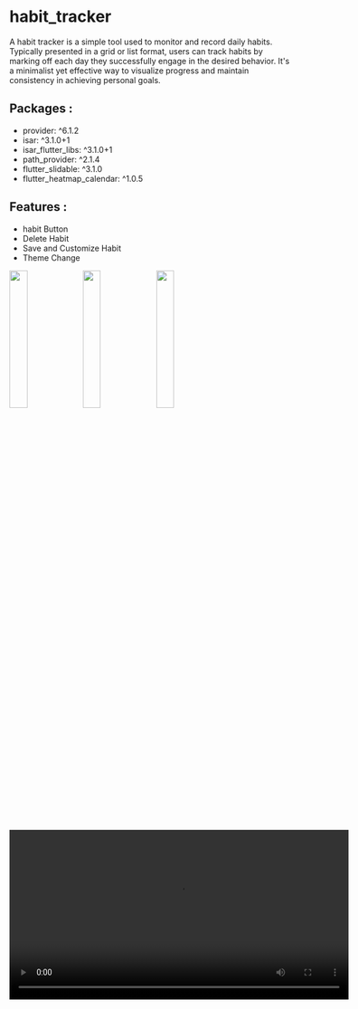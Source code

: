 # habit_tracker
A habit tracker is a simple tool used to monitor and record daily habits. Typically presented in a grid or list format, users can track habits by marking off each day they successfully engage in the desired behavior. It's a minimalist yet effective way to visualize progress and maintain consistency in achieving personal goals.

## Packages :
  - provider: ^6.1.2
  - isar: ^3.1.0+1
  - isar_flutter_libs: ^3.1.0+1
  - path_provider: ^2.1.4
  - flutter_slidable: ^3.1.0
  - flutter_heatmap_calendar: ^1.0.5

## Features :
- habit Button
- Delete Habit
- Save and Customize Habit
- Theme Change
  
<p>
  <img src ="https://github.com/user-attachments/assets/22587e8b-cc00-4b47-a6f2-eab0120f2c8b"  height=25% width=25%>
  <img src ="https://github.com/user-attachments/assets/b949134c-fb87-4b25-a619-c26a9c43cb37"  height=25% width=25%>
  <img src ="https://github.com/user-attachments/assets/b8654539-e0e6-4983-a1bf-5e80d507574b"  height=25% width=25%>
</p>

<div align = "center">
  <video height=300 src = "https://github.com/user-attachments/assets/0549a366-8735-4d4c-92a4-9e809b761efe">
</div>



